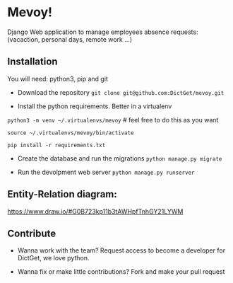 # Mevoy!

Django Web application to manage employees absence requests: (vacaction, personal days, remote work ...)

## Installation

You will need: python3, pip and git

- Download the repository
`git clone git@github.com:DictGet/mevoy.git`

- Install the python requirements. Better in a virtualenv

`python3 -m venv ~/.virtualenvs/mevoy`  # feel free to do this as you want

`source ~/.virtualenvs/mevoy/bin/activate`

`pip install -r requirements.txt`

- Create the database and run the migrations
`python manage.py migrate`

- Run the devolpment web server
`python manage.py runserver`

## Entity-Relation diagram:
https://www.draw.io/#G0B723kp11b3tAWHpfTnhGY21LYWM


## Contribute

- Wanna work with the team?
Request access to become a developer for DictGet, we love python.

- Wanna fix or make little contributions?
Fork and make your pull request
